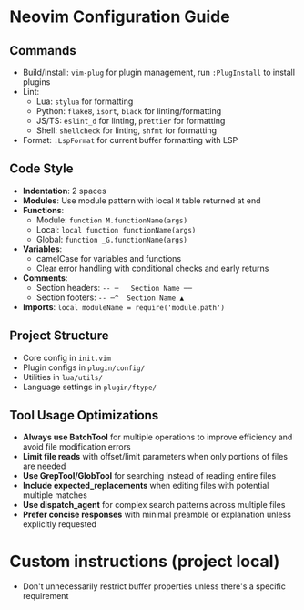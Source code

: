 # Neovim Configuration Guide

## Commands
- Build/Install: `vim-plug` for plugin management, run `:PlugInstall` to install plugins
- Lint: 
  - Lua: `stylua` for formatting
  - Python: `flake8`, `isort`, `black` for linting/formatting
  - JS/TS: `eslint_d` for linting, `prettier` for formatting
  - Shell: `shellcheck` for linting, `shfmt` for formatting
- Format: `:LspFormat` for current buffer formatting with LSP

## Code Style
- **Indentation**: 2 spaces
- **Modules**: Use module pattern with local `M` table returned at end
- **Functions**:
  - Module: `function M.functionName(args)`
  - Local: `local function functionName(args)`
  - Global: `function _G.functionName(args)`
- **Variables**: 
  - camelCase for variables and functions
  - Clear error handling with conditional checks and early returns
- **Comments**:
  - Section headers: `-- ─   Section Name ──`
  - Section footers: `-- ─^  Section Name ▲`
- **Imports**: `local moduleName = require('module.path')`

## Project Structure
- Core config in `init.vim`
- Plugin configs in `plugin/config/`
- Utilities in `lua/utils/`
- Language settings in `plugin/ftype/`

## Tool Usage Optimizations
- **Always use BatchTool** for multiple operations to improve efficiency and avoid file modification errors
- **Limit file reads** with offset/limit parameters when only portions of files are needed
- **Use GrepTool/GlobTool** for searching instead of reading entire files
- **Include expected_replacements** when editing files with potential multiple matches
- **Use dispatch_agent** for complex search patterns across multiple files
- **Prefer concise responses** with minimal preamble or explanation unless explicitly requested

# Custom instructions (project local)

- Don't unnecessarily restrict buffer properties unless there's a specific requirement

